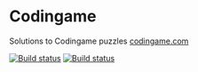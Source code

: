 # Codingame 

Solutions to Codingame puzzles [codingame.com](www.codingame.com)

[![Build status](https://ci.appveyor.com/api/projects/status/79cees62r7mhk2ik/branch/master?svg=true&passingText=master%20-%20OK&failingText=master%20-%20Fails&pendingText=master%20-%20Pending)](https://ci.appveyor.com/project/AnkurSheel/dynamicprogramming/branch/master)  [![Build status](https://ci.appveyor.com/api/projects/status/79cees62r7mhk2ik/branch/develop?svg=true&passingText=develop%20-%20OK&failingText=develop%20-%20Fails&pendingText=develop%20-%20Pending)](https://ci.appveyor.com/project/AnkurSheel/dynamicprogramming/branch/develop)

